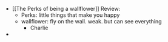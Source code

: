 - [[The Perks of being a wallflower]] Review:
	- Perks: little things that make you happy
	- wallflower: fly on the wall. weak. but can see everything
		- Charlie
-